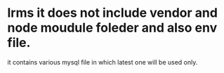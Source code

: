# lrms it does not include vendor and node moudule foleder and also env file.
it contains various mysql file in which latest one will be used only.
